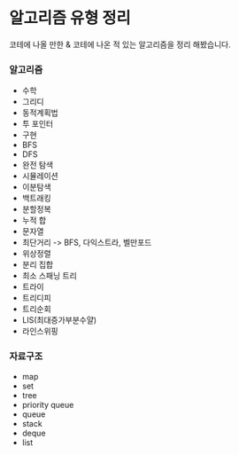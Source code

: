# 알고리즘 유형 정리

코테에 나올 만한 & 코테에 나온 적 있는 알고리즘을 정리 해봤습니다.

### 알고리즘 

- 수학
- 그리디
- 동적계획법
- 투 포인터
- 구현
- BFS
- DFS
- 완전 탐색
- 시뮬레이션
- 이분탐색
- 백트래킹
- 분할정복
- 누적 합
- 문자열
- 최단거리 -> BFS, 다익스트라, 벨만포드
- 위상정렬
- 분리 집합
- 최소 스패닝 트리
- 트라이 
- 트리디피
- 트리순회
- LIS(최대증가부분수얄)
- 라인스위핑

### 자료구조 
- map
- set
- tree
- priority queue
- queue
- stack
- deque
- list
